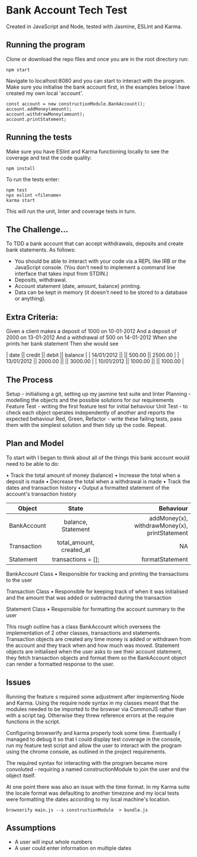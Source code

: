 # Bank Account Tech Test

Created in JavaScript and Node, tested with Jasmine, ESLint and Karma.

## Running the program

Clone or download the repo files and once you are in the root directory run:

```
npm start
```

Navigate to localhost:8080 and you can start to interact with the program. Make sure you initialise the bank account first, in the examples below I have created my own local 'account'.

```
const account = new constructionModule.BankAccount();
account.addMoney(amount);
account.withdrawMoney(amount);
account.printStatement;
```

## Running the tests

Make sure you have ESlint and Karma functioning locally to see the coverage and test the code quality:

```
npm install

```
To run the tests enter:

```
npm test
npx eslint <filename>
karma start
```

This will run the unit, linter and coverage tests in turn.

## The Challenge...

To TDD a bank account that can accept withdrawals, deposits and create bank statements. As follows:

* You should be able to interact with your code via a REPL like IRB or the JavaScript console. (You don't need to implement a command line interface that takes input from STDIN.)
* Deposits, withdrawal.
* Account statement (date, amount, balance) printing.
* Data can be kept in memory (it doesn't need to be stored to a database or anything).

## Extra Criteria:

Given a client makes a deposit of 1000 on 10-01-2012
And a deposit of 2000 on 13-01-2012
And a withdrawal of 500 on 14-01-2012
When she prints her bank statement
Then she would see

| date || credit || debit || balance |
| 14/01/2012 || || 500.00 || 2500.00 |
| 13/01/2012 || 2000.00 || || 3000.00 |
| 10/01/2012 || 1000.00 || || 1000.00 |


## The Process

Setup - initialising a git, setting up my jasmine test suite and linter
Planning - modelling the objects and the possible solutions for our requirements
Feature Test - writing the first feature test for initial behaviour
Unit Test - to check each object operates independently of another and reports the expected behaviour
Red, Green, Refactor - write these failing tests, pass them with the simplest solution and then tidy up the code. Repeat.

## Plan and Model

To start with I began to think about all of the things this bank account would need to be able to do:

• Track the total amount of money (balance) • Increase the total when a deposit is made • Decrease the total when a withdrawal is made • Track the dates and transaction history • Output a formatted statement of the account's transaction history

| Object     | State         | Behaviour |
| ------------- |:-------------:| -----:|
| BankAccount | balance, Statement | addMoney(x), withdrawMoney(x), printStatement  |
| Transaction | total_amount, created_at | NA |
| Statement | transactions = []; | formatStatement |

BankAccount Class
 • Responsible for tracking and printing the transactions to the user

Transaction Class
 • Responsible for keeping track of when it was initialised and the amount that was added or subtracted during the transaction

 Statement Class
 • Responsible for formatting the account summary to the user

This rough outline has a class BankAccount which oversees the implementation of 2 other classes, transactions and statements. Transaction objects are created any time money is added or withdrawn from the account and they track when and how much was moved. Statement objects are initialised when the user asks to see their account statement, they fetch transaction objects and format them so the BankAccount object can render a formatted response to the user.

## Issues

Running the feature s required some adjustment after implementing Node and Karma. Using the require node syntax in my classes meant that the modules needed to be imported to the browser via CommonJS rather than with a script tag. Otherwise they threw reference errors at the require functions in the script.

Configuring browserify and karma properly took some time. Eventually I managed to debug it so that I could display test coverage in the console, run my feature test script and allow the user to interact with the program using the chrome console, as outlined in the project requirements.

The required syntax for interacting with the program became more convoluted - requiring a named constructionModule to join the user and the object itself.

At one point there was also an issue with the time format. In my Karma suite the locale format was defaulting to another timezone and my local tests were formatting the dates according to my local machine's location.

```
browserify main.js --s constructionModule  > bundle.js
```
## Assumptions

* A user will input whole numbers
* A user could enter information on multiple dates
